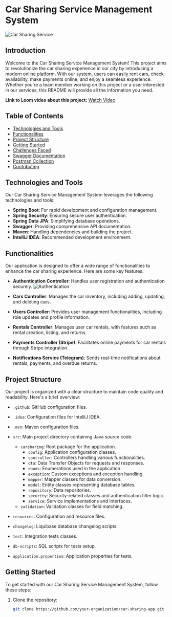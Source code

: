 # Car Sharing Service Management System

![Car Sharing Service](car-sharing-service-image.png)

## Introduction

Welcome to the Car Sharing Service Management System! This project aims to revolutionize the car sharing experience in our city by introducing a modern online platform. With our system, users can easily rent cars, check availability, make payments online, and enjoy a seamless experience. Whether you're a team member working on this project or a user interested in our services, this README will provide all the information you need.

**Link to Loom video about this project:** [Watch Video](https://bit.ly/48B6FIo)

## Table of Contents

- [Technologies and Tools](#technologies-and-tools)
- [Functionalities](#functionalities)
- [Project Structure](#project-structure)
- [Getting Started](#getting-started)
- [Challenges Faced](#challenges-faced)
- [Swagger Documentation](#swagger-documentation)
- [Postman Collection](#postman-collection)
- [Contributing](#contributing)

## Technologies and Tools

Our Car Sharing Service Management System leverages the following technologies and tools:

- **Spring Boot**: For rapid development and configuration management.
- **Spring Security**: Ensuring secure user authentication.
- **Spring Data JPA**: Simplifying database operations.
- **Swagger**: Providing comprehensive API documentation.
- **Maven**: Handling dependencies and building the project.
- **IntelliJ IDEA**: Recommended development environment.

## Functionalities

Our application is designed to offer a wide range of functionalities to enhance the car sharing experience. Here are some key features:

- **Authentication Controller**: Handles user registration and authentication securely.
  ![Authentication](authentication-controller-image.png)

- **Cars Controller**: Manages the car inventory, including adding, updating, and deleting cars.
- **Users Controller**: Provides user management functionalities, including role updates and profile information.
- **Rentals Controller**: Manages user car rentals, with features such as rental creation, listing, and returns.
- **Payments Controller (Stripe)**: Facilitates online payments for car rentals through Stripe integration.
- **Notifications Service (Telegram)**: Sends real-time notifications about rentals, payments, and overdue returns.

## Project Structure

Our project is organized with a clear structure to maintain code quality and readability. Here's a brief overview:

- `.github`: GitHub configuration files.
- `.idea`: Configuration files for IntelliJ IDEA.
- `.mvn`: Maven configuration files.
- `src`: Main project directory containing Java source code.
    - `carsharing`: Root package for the application.
        - `config`: Application configuration classes.
        - `controller`: Controllers handling various functionalities.
        - `dto`: Data Transfer Objects for requests and responses.
        - `enums`: Enumerations used in the application.
        - `exception`: Custom exceptions and exception handling.
        - `mapper`: Mapper classes for data conversion.
        - `model`: Entity classes representing database tables.
        - `repository`: Data repositories.
        - `security`: Security-related classes and authentication filter logic.
        - `service`: Service implementations and interfaces.
    - `validation`: Validation classes for field matching.

- `resources`: Configuration and resource files.
- `changelog`: Liquibase database changelog scripts.
- `test`: Integration tests classes.
- `db-scripts`: SQL scripts for tests setup.
- `application.properties`: Application properties for tests.

## Getting Started

To get started with our Car Sharing Service Management System, follow these steps:

1. Clone the repository:

   ```bash
   git clone https://github.com/your-organization/car-sharing-app.git
